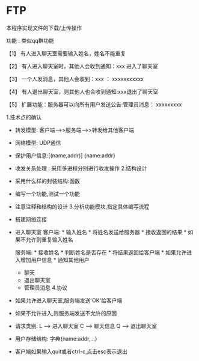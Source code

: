# FTP
本程序实现文件的下载/上传操作

功能 : 类似qq群功能

【1】 有人进入聊天室需要输入姓名，姓名不能重复

【2】 有人进入聊天室时，其他人会收到通知：xxx 进入了聊天室

【3】 一个人发消息，其他人会收到：xxx ： xxxxxxxxxxx

【4】 有人退出聊天室，则其他人也会收到通知:xxx退出了聊天室

【5】 扩展功能：服务器可以向所有用户发送公告:管理员消息： xxxxxxxxx

1.技术点的确认

* 转发模型: 客户端-->>服务端-->>转发给其他客户端
* 网络模型: UDP通信
* 保护用户信息:[(name,addr)] {name:addr}
* 收发关系处理 : 采用多进程分别进行收发操作
2.结构设计

* 采用什么样的封装结构:函数
* 编写一个功能,测试一个功能
* 注意注释和结构的设计
3.分析功能模块,指定具体编写流程

* 搭建网络连接
* 进入聊天室
    客户端: * 输入姓名
           * 将姓名发送给服务器
           * 接收返回的结果
           * 如果不允许则重复输入姓名

    服务端: * 接收姓名
           * 判断姓名是否存在
           * 将结果返回给客户端
           * 如果允许进入增加用户信息
           * 通知其他用户
    * 聊天
    * 退出聊天室
    * 管理员消息
4.协议

* 如果允许进入聊天室,服务端发送'OK'给客户端
* 如果不允许进入,则服务端发送不允许的原因
* 请求类别:
     L --> 进入聊天室
     C --> 聊天信息
     Q --> 退出聊天室
* 用户存储结构: 字典{name:addr,...}
* 客户端如果输入quit或者ctrl-c,点击esc表示退出
